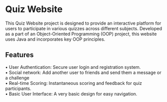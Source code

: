 # Quiz Website
This Quiz Website project is designed to provide an interactive platform for users to participate in various quizzes across different subjects. Developed as a part of an Object-Oriented Programming (OOP) project, this website uses Java and incorporates key OOP principles.

## Features
• User Authentication: Secure user login and registration system.<br>
• Social network: Add another user to friends and send them a message or a challenge<br>
• Real-time Scoring: Instantaneous scoring and feedback for quiz participants.<br>
• Basic User Interface: A very basic design for easy navigation.<br>
